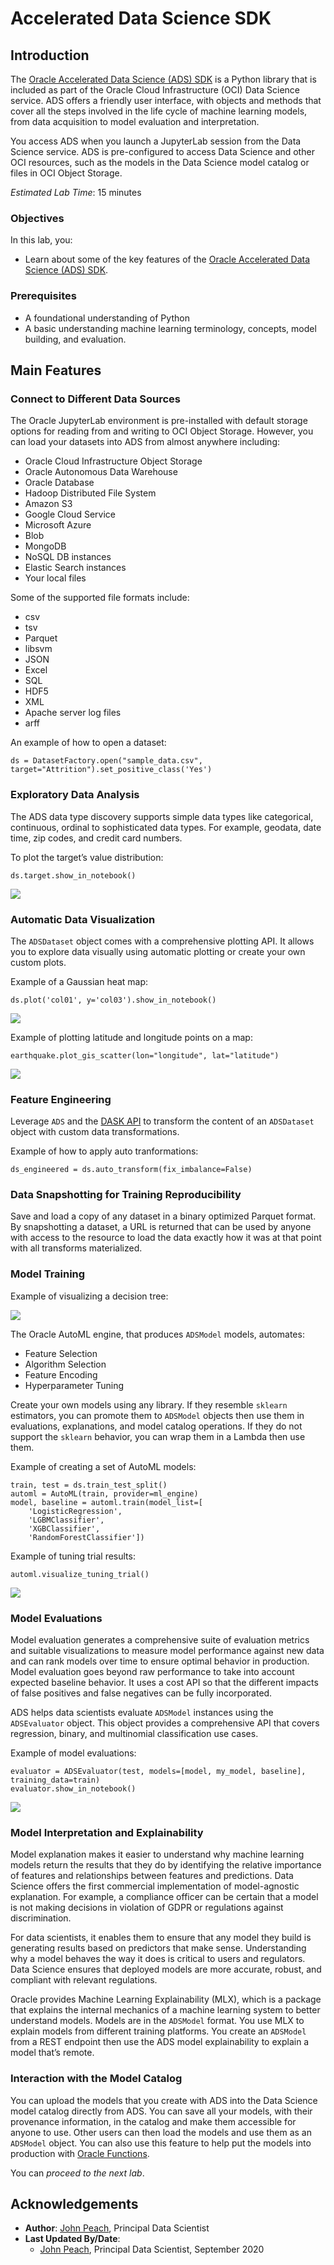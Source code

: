 # Accelerated Data Science SDK

## Introduction

The [Oracle Accelerated Data Science (ADS) SDK](https://docs.cloud.oracle.com/iaas/tools/ads-sdk/latest/index.html) is a Python library that is included as part of the Oracle Cloud Infrastructure (OCI) Data Science service. ADS offers a friendly user interface, with objects and methods that cover all the steps involved in the life cycle of machine learning models, from data acquisition to model evaluation and interpretation.

You access ADS when you launch a JupyterLab session from the Data Science service. ADS is pre-configured to access Data Science and other OCI resources, such as the models in the Data Science model catalog or files in OCI Object Storage.

[](youtube:3giYLy3Qm3k)

*Estimated Lab Time*: 15 minutes

### Objectives
In this lab, you:
* Learn about some of the key features of the [Oracle Accelerated Data Science (ADS) SDK](https://docs.cloud.oracle.com/iaas/tools/ads-sdk/latest/index.html).

### Prerequisites

* A foundational understanding of Python 
* A basic understanding machine learning terminology, concepts, model building, and evaluation.

## Main Features

### Connect to Different Data Sources

The Oracle JupyterLab environment is pre-installed with default storage options for reading from and writing to OCI Object Storage. However, you can load your datasets into ADS from almost anywhere including:

* Oracle Cloud Infrastructure Object Storage
* Oracle Autonomous Data Warehouse
* Oracle Database
* Hadoop Distributed File System
* Amazon S3
* Google Cloud Service
* Microsoft Azure
* Blob
* MongoDB
* NoSQL DB instances
* Elastic Search instances
* Your local files

Some of the supported file formats include:

* csv
* tsv
* Parquet
* libsvm
* JSON
* Excel
* SQL
* HDF5
* XML
* Apache server log files
* arff

An example of how to open a dataset:
```
ds = DatasetFactory.open("sample_data.csv", target="Attrition").set_positive_class('Yes')
```

### Exploratory Data Analysis

The ADS data type discovery supports simple data types like categorical, continuous, ordinal to sophisticated data types. For example, geodata, date time, zip codes, and credit card numbers. 

To plot the target’s value distribution:
```
ds.target.show_in_notebook()
```
![](./../speed-up-ds-with-the-ads-sdk/images/target-show-in-notebook.png " ")

### Automatic Data Visualization

The ``ADSDataset`` object comes with a comprehensive plotting API. It allows you to explore data visually using automatic plotting or create your own custom plots.

Example of a Gaussian heat map:
```
ds.plot('col01', y='col03').show_in_notebook()
```
![](./../speed-up-ds-with-the-ads-sdk/images/plot-show-in-notebook.png " ")

Example of plotting latitude and longitude points on a map:
```
earthquake.plot_gis_scatter(lon="longitude", lat="latitude")
```
![](./../speed-up-ds-with-the-ads-sdk/images/plot-gis-scatter.png " ")

### Feature Engineering

Leverage ``ADS`` and the [DASK API](https://dask.org/) to transform the content of an ``ADSDataset`` object with custom data transformations.

Example of how to apply auto tranformations:
```
ds_engineered = ds.auto_transform(fix_imbalance=False)
```

### Data Snapshotting for Training Reproducibility

Save and load a copy of any dataset in a binary optimized Parquet format. By snapshotting a dataset, a URL is returned that can be used by anyone with access to the resource to load the data exactly how it was at that point with all transforms materialized.

### Model Training

Example of visualizing a decision tree:

![](./../speed-up-ds-with-the-ads-sdk/images/decision-tree.png " ")

The Oracle AutoML engine, that produces ``ADSModel`` models, automates:

* Feature Selection
* Algorithm Selection
* Feature Encoding
* Hyperparameter Tuning

Create your own models using any library. If they resemble ``sklearn`` estimators, you can promote them to ``ADSModel`` objects then use them in evaluations, explanations, and model catalog operations. If they do not support the ``sklearn`` behavior, you can wrap them in a Lambda then use them.

Example of creating a set of AutoML models:
```
train, test = ds.train_test_split()
automl = AutoML(train, provider=ml_engine)
model, baseline = automl.train(model_list=[
    'LogisticRegression',
    'LGBMClassifier',
    'XGBClassifier',
    'RandomForestClassifier'])
```

Example of tuning trial results:
```
automl.visualize_tuning_trial()
```
![](./../speed-up-ds-with-the-ads-sdk/images/automl-hyperparameter-tuning.png " ")

### Model Evaluations

Model evaluation generates a comprehensive suite of evaluation metrics and suitable visualizations to measure model performance against new data and can rank models over time to ensure optimal behavior in production. Model evaluation goes beyond raw performance to take into account expected baseline behavior. It uses a cost API so that the different impacts of false positives and false negatives can be fully incorporated.

ADS helps data scientists evaluate ``ADSModel`` instances using the ``ADSEvaluator`` object. This object provides a comprehensive API that covers regression, binary, and multinomial classification use cases.

Example of model evaluations:
```
evaluator = ADSEvaluator(test, models=[model, my_model, baseline], training_data=train)
evaluator.show_in_notebook()
```
![](./../speed-up-ds-with-the-ads-sdk/images/model-evaluation.png " ")

### Model Interpretation and Explainability

Model explanation makes it easier to understand why machine learning models return the results that they do by identifying the relative importance of features and relationships between features and predictions. Data Science offers the first commercial implementation of model-agnostic explanation. For example, a compliance officer can be certain that a model is not making decisions in violation of GDPR or regulations against discrimination.

For data scientists, it enables them to ensure that any model they build is generating results based on predictors that make sense. Understanding why a model behaves the way it does is critical to users and regulators. Data Science ensures that deployed models are more accurate, robust, and compliant with relevant regulations.

Oracle provides Machine Learning Explainability (MLX), which is a package that explains the internal mechanics of a machine learning system to better understand models. Models are in the ``ADSModel`` format. You use MLX to explain models from different training platforms. You create an ``ADSModel`` from a REST endpoint then use the ADS model explainability to explain a model that’s remote.

### Interaction with the Model Catalog

You can upload the models that you create with ADS into the Data Science model catalog directly from ADS. You can save all your models, with their provenance information, in the catalog and make them accessible for anyone to use. Other users can then load the models and use them as an ``ADSModel`` object. You can also use this feature to help put the models into production with [Oracle Functions](https://docs.cloud.oracle.com/iaas/Content/Functions/Concepts/functionsoverview.htm).

You can *proceed to the next lab*.

## Acknowledgements

* **Author**: [John Peach](https://www.linkedin.com/in/jpeach/), Principal Data Scientist
* **Last Updated By/Date**: 
    * [John Peach](https://www.linkedin.com/in/jpeach/), Principal Data Scientist, September 2020


